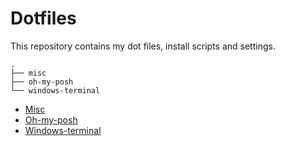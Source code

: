 # Dotfiles

This repository contains my dot files, install scripts and settings.

```
.
├── misc
├── oh-my-posh
└── windows-terminal
```

- [Misc](./misc/README.md)
- [Oh-my-posh](./oh-my-posh/README.md)
- [Windows-terminal](./windows-terminal/README.md)
